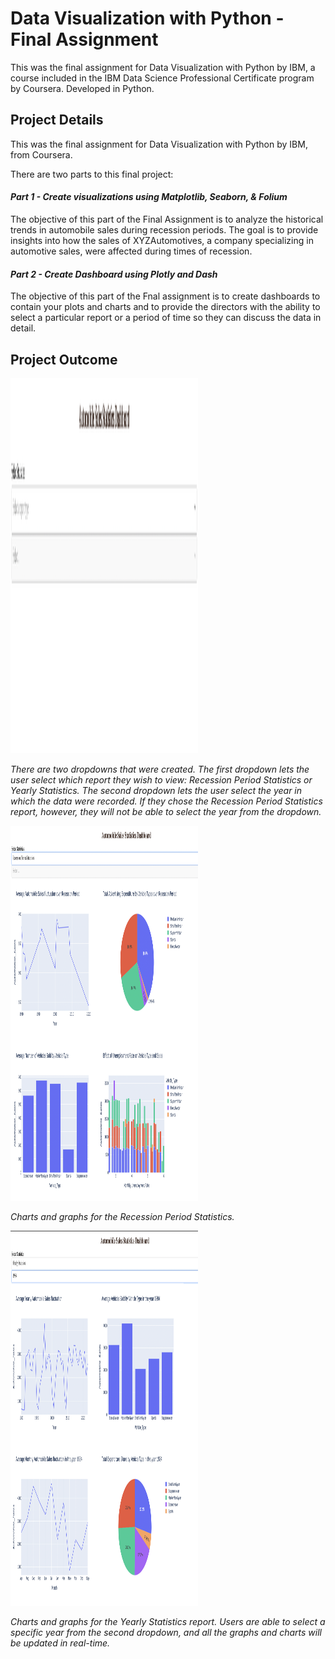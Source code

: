 # Data Visualization with Python - Final Assignment

This was the final assignment for Data Visualization with Python by IBM, a course included in the IBM Data Science Professional Certificate program by Coursera. Developed in Python. 

## Project Details
This was the final assignment for Data Visualization with Python by IBM, from Coursera. 

There are two parts to this final project:
#### _Part 1 - Create visualizations using Matplotlib, Seaborn, & Folium_
The objective of this part of the Final Assignment is to analyze the historical trends in automobile sales during recession periods. The goal is to provide insights into how the sales of XYZAutomotives, a company specializing in automotive sales, were affected during times of recession.

#### _Part 2 - Create Dashboard using Plotly and Dash_
The objective of this part of the Fnal assignment is to create dashboards to contain your plots and charts and to provide the directors with the ability to select a particular report or a period of time so they can discuss the data in detail.

## Project Outcome

<img src="images/Title.png?raw=true" width="300" height="600"/>

_There are two dropdowns that were created. The first dropdown lets the user select which report they wish to view: Recession Period Statistics or Yearly Statistics. The second dropdown lets the user select the year in which the data were recorded. If they chose the Recession Period Statistics report, however, they will not be able to select the year from the dropdown._

<img src="images/RecessionReportgraphs.png?raw=true" width="300" height="600"/>

_Charts and graphs for the Recession Period Statistics._ 

<img src="images/YearlyReportgraphs.png?raw=true" width="300" height="600"/>

_Charts and graphs for the Yearly Statistics report. Users are able to select a specific year from the second dropdown, and all the graphs and charts will be updated in real-time._ 
